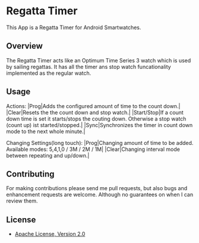 # Regatta Timer
This App is a Regatta Timer for Android Smartwatches.

## Overview
The Regatta Timer acts like an Optimum Time Series 3 watch which is used by sailing regattas. It has all the timer ans stop watch funcationality implemented as the regular watch.

## Usage

Actions:
|Prog|Adds the configured amount of time to the count down.|
|Clear|Resets the the count down and stop watch.|
|Start/Stop|If a count down time is set it starts/stops the couting down. Otherwise a stop watch (count up) ist started/stopped.|
|Sync|Synchronizes the timer in count down mode to the next whole minute.|

Changing Settings(long touch):
|Prog|Changing amount of time to be added. Available modes: 5,4,1,0 / 3M / 2M / 1M|
|Clear|Changing interval mode between repeating and up/down.|

## Contributing
For making contributions please send me pull requests, but also bugs and enhancement requests are welcome. Although no guarantees on when I can review them.

## License

* [Apache License, Version 2.0](http://www.apache.org/licenses/LICENSE-2.0)
